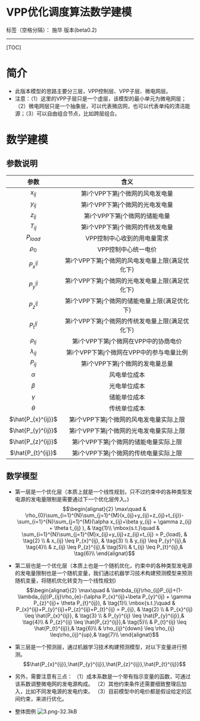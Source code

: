 # VPP优化调度算法数学建模

标签（空格分隔）： 施华 版本(beta0.2)

---

[TOC]

# **简介**
+ 此版本模型的思路主要分三层，VPP控制层、VPP子层、微电网层。
+ 注意：（1）这里的VPP子层只是一个虚层，该模型的最小单元为微电网层；（2）微电网层只是一个抽象层，可以代表微店网，也可以代表单纯的清洁能源；（3）可以自由组合节点，比如跨层组合。


# **数学建模**
## **参数说明**
|参数|含义|
|:---:|:---:|
|$x_{ij}$|第i个VPP下第j个微网的风电发电量|
|$y_{ij}$|第i个VPP下第j个微网的光电发电量|
|$z_{ij}$|第i个VPP下第j个微网的储能电量|
|$T_{ij}$|第i个VPP下第j个微网的传统发电量|
|$P_{load}$|VPP控制中心收到的用电量需求|
|$\rho_{0}$|VPP控制中心统一电价|
|$P_{x}^{ij}$|第i个VPP下第j个微网的风电发电量上限(满足优化下)|
|$P_{y}^{ij}$|第i个VPP下第j个微网的光电发电量上限(满足优化下)|
|$P_{z}^{ij}$|第i个VPP下第j个微网的储能电量上限(满足优化下)|
|$P_{t}^{ij}$|第i个VPP下第j个微网的传统发电量上限(满足优化下)|
|$\rho_{ij}$|第i个VPP下第j个微网在VPP中的协商电价|
|$\lambda_{ij}$|第i个VPP下第j个微网在VPP中的参与电量比例|
|$P_{ij}$|第i个VPP下第j个微网的发电量总量|
|$\alpha$|风电单位成本|
|$\beta$|光电单位成本|
|$\gamma$|储能单位成本|
|$\theta$|传统单位成本|
|$\hat{P_{x}^{ij}}$|第i个VPP下第j个微网的风电发电量实际上限|
|$\hat{P_{y}^{ij}}$|第i个VPP下第j个微网的光电发电量实际上限|
|$\hat{P_{z}^{ij}}$|第i个VPP下第j个微网的储能电量实际上限|
|$\hat{P_{t}^{ij}}$|第i个VPP下第j个微网的传统电量实际上限|

## **数学模型**
+ 第一层是一个优化层（本质上就是一个线性规划，只不过约束中的各种类型发电源的发电量限制是需要通过下一个优化层传入。)
$$\begin{alignat}{2}
\max\quad & \rho_{0}\sum_{i=1}^{N}\sum_{j=1}^{M}(x_{ij}+y_{ij}+z_{ij}+t_{ij})-\sum_{i=1}^{N}\sum_{j=1}^{M}(\alpha x_{ij}+\beta y_{ij} + \gamma z_{ij} + \theta t_{ij} ), & \tag{1}\\
\mbox{s.t.}\quad & \sum_{i=1}^{N}\sum_{j=1}^{M}x_{ij}+y_{ij}+z_{ij}+t_{ij} = P_{load}, & \tag{2} \\
& x_{ij} \leq P_{x}^{ij}, & \tag{3} \\
& y_{ij} \leq P_{y}^{ij},& \tag{4}\\
& z_{ij} \leq P_{z}^{ij},& \tag{5}\\
& t_{ij} \leq P_{t}^{ij},& \tag{6}\\
\end{alignat}$$
+ 第二层也是一个优化层（本质上也是一个随机优化，约束中的各种类型发电源的发电量限制也是一个随机变量，我们通过机器学习技术构建预测模型来预测随机变量，将随机优化转变为一个线性规划)
$$\begin{alignat}{2}
\max\quad & \lambda_{ij}\rho_{ij}P_{ij}+(1-\lambda_{ij})P_{ij}\rho_{e}-(\alpha P_{x}^{ij}+\beta P_{y}^{ij} + \gamma P_{z}^{ij}+ \theta P_{t}^{ij}), & \tag{1}\\
\mbox{s.t.}\quad & P_{x}^{ij}+P_{y}^{ij}+P_{z}^{ij}+P_{t}^{ij} = P_{ij}, & \tag{2} \\
& P_{x}^{ij} \leq \hat{P_{x}^{ij}}, & \tag{3} \\
& P_{y}^{ij} \leq \hat{P_{y}^{ij}},& \tag{4}\\
& P_{z}^{ij} \leq \hat{P_{z}^{ij}},& \tag{5}\\
& P_{t}^{ij} \leq \hat{P_{t}^{ij}},& \tag{6}\\
& \rho_{ij}^{down} \leq \rho_{ij} \leq\rho_{ij}^{up},& \tag{7}\\
\end{alignat}$$
+ 第三层是一个预测层，通过机器学习技术构建预测模型，对以下变量进行预测。
$$\hat{P_{x}^{ij}},\hat{P_{y}^{ij}},\hat{P_{z}^{ij}},\hat{P_{t}^{ij}}$$
+ 另外，需要注意有三点：
（1）成本系数是一个带有指示变量的函数，可通过该系数调整微电网的发电源构成。
（2）其他约束条件还需要细致整理后加入，比如不同发电源的发电约束。
（3）目前模型中的电价都是假设给定的区间约束，来进行优化。
+ 整体图例
![3.png-32.3kB][1]


  [1]: http://static.zybuluo.com/tulip0216/jd0aq4b16pj9sdmm2bjq11ko/3.png